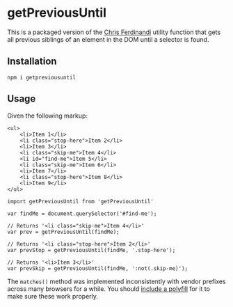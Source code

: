 # getPreviousUntil
This is a packaged version of the [Chris Ferdinandi](https://gomakethings.com) utility function that gets all previous siblings of an element in the DOM until a selector is found.

## Installation
```
npm i getpreviousuntil
```

## Usage
Given the following markup:
```
<ul>
	<li>Item 1</li>
	<li class="stop-here">Item 2</li>
	<li>Item 3</li>
	<li class="skip-me">Item 4</li>
	<li id="find-me">Item 5</li>
	<li class="skip-me">Item 6</li>
	<li>Item 7</li>
	<li class="stop-here">Item 8</li>
	<li>Item 9</li>
</ul>
```

```
import getPreviousUntil from 'getPreviousUntil'

var findMe = document.querySelector('#find-me');

// Returns '<li class="skip-me">Item 4</li>'
var prev = getPreviousUntil(findMe);

// Returns '<li class="stop-here">Item 2</li>'
var prevStop = getPreviousUntil(findMe, '.stop-here');

// Returns '<li>Item 3</li>'
var prevSkip = getPreviousUntil(findMe, ':not(.skip-me)');
```

The `matches()` method was implemented inconsistently with vendor prefixes across many browsers for a while. You should [include a polyfill](https://vanillajstoolkit.com/polyfills/matches/) for it to make sure these work properly.